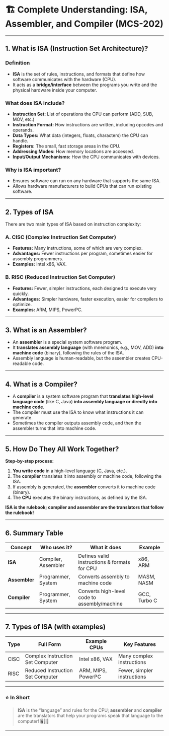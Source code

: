 # 🏗️ Complete Understanding: ISA, Assembler, and Compiler (MCS-202)

---

## 1. What is ISA (Instruction Set Architecture)?

### **Definition**
- **ISA** is the set of rules, instructions, and formats that define how software communicates with the hardware (CPU).
- It acts as a **bridge/interface** between the programs you write and the physical hardware inside your computer.

### **What does ISA include?**
- **Instruction Set:** List of operations the CPU can perform (ADD, SUB, MOV, etc.)
- **Instruction Format:** How instructions are written, including opcodes and operands.
- **Data Types:** What data (integers, floats, characters) the CPU can handle.
- **Registers:** The small, fast storage areas in the CPU.
- **Addressing Modes:** How memory locations are accessed.
- **Input/Output Mechanisms:** How the CPU communicates with devices.

### **Why is ISA important?**
- Ensures software can run on any hardware that supports the same ISA.
- Allows hardware manufacturers to build CPUs that can run existing software.

---

## 2. Types of ISA

There are two main types of ISA based on instruction complexity:

### **A. CISC (Complex Instruction Set Computer)**
- **Features:** Many instructions, some of which are very complex.
- **Advantages:** Fewer instructions per program, sometimes easier for assembly programmers.
- **Examples:** Intel x86, VAX.

### **B. RISC (Reduced Instruction Set Computer)**
- **Features:** Fewer, simpler instructions, each designed to execute very quickly.
- **Advantages:** Simpler hardware, faster execution, easier for compilers to optimize.
- **Examples:** ARM, MIPS, PowerPC.

---

## 3. What is an Assembler?

- An **assembler** is a special system software program.
- It **translates assembly language** (with mnemonics, e.g., MOV, ADD) **into machine code** (binary), following the rules of the ISA.
- Assembly language is human-readable, but the assembler creates CPU-readable code.

---

## 4. What is a Compiler?

- A **compiler** is a system software program that **translates high-level language code** (like C, Java) **into assembly language or directly into machine code**.
- The compiler must use the ISA to know what instructions it can generate.
- Sometimes the compiler outputs assembly code, and then the assembler turns that into machine code.

---

## 5. How Do They All Work Together?

**Step-by-step process:**
1. **You write code** in a high-level language (C, Java, etc.).
2. The **compiler** translates it into assembly or machine code, following the ISA.
3. If assembly is generated, the **assembler** converts it to machine code (binary).
4. The **CPU** executes the binary instructions, as defined by the ISA.

**ISA is the rulebook; compiler and assembler are the translators that follow the rulebook!**

---

## 6. Summary Table

| Concept     | Who uses it?         | What it does                                   | Example        |
|-------------|----------------------|-----------------------------------------------|----------------|
| **ISA**     | Compiler, Assembler  | Defines valid instructions & formats for CPU   | x86, ARM       |
| **Assembler** | Programmer, System  | Converts assembly to machine code              | MASM, NASM     |
| **Compiler**  | Programmer, System  | Converts high-level code to assembly/machine   | GCC, Turbo C   |

---

## 7. Types of ISA (with examples)

| Type  | Full Form                        | Example CPUs          | Key Features                |
|-------|----------------------------------|-----------------------|-----------------------------|
| CISC  | Complex Instruction Set Computer | Intel x86, VAX       | Many complex instructions   |
| RISC  | Reduced Instruction Set Computer | ARM, MIPS, PowerPC   | Fewer, simpler instructions |

---

### ⭐ In Short

> **ISA** is the “language” and rules for the CPU; **assembler** and **compiler** are the translators that help your programs speak that language to the computer! 🖥️🔗📝

---
